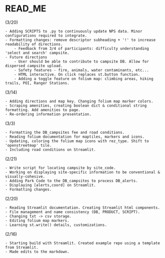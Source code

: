 # READ_ME

(3/20)

	- Adding SCRIPTS to .py to continuously update NPS data. Minor configurations required to integrate.
	- Formatting changes: remove descriptor subheading + '!' to increase readability of directions.
		- Feedback from 3/4 of participants: difficulty understanding 'select and search' campsite.
	- Future directions
		- User should be able to contribute to campsite DB. Allow for dispersed campsite upload. 
		- Safety features - fire, animals, water contaminants, etc...
		- HTML interactive. On click replaces st.button function.
		- Adding a toggle feature on folium map: climbing areas, hiking trails, POI, Ranger Stations.

(3/14)

	- Adding directions and map key. Changing folium map marker colors.
	- Scraping amenities, creating boolean dict & conditional string formatting. Add amenities to page.
	- Re-ordering information presentation. 


(3/3)

	- Formatting the DB_campsites fee and road conditions.
	- Reading folium documentation for maptiles, markers and icons.
	- Updating, coloring the folium map icons with rez_type. Shift to 'openstreetmap' tile.
	- Including road conditions on Streamlit.


(2/21)

	- Write script for locating campsite by site_code.
	- Working on displaying site-specific information to be conventional & visually-cohesive.
	- Adding Park Code to the DB_campsites to process DB_alerts.
	- Displaying [alerts,coord] on Streamlit.
	- Formatting changes.

(2/20)

	- Reading Streamlit documentation. Creating Streamlit html components.
	- File management and name consistency (DB, PRODUCT, SCRIPT).
	- Changing txt -> csv storage.
	- Editing folium map markers.
	- Learning st.write() details, customizations.

(2/16)

	- Starting build with Streamlit. Created example repo using a template from Streamlit.
	- Made edits to the markdown.
